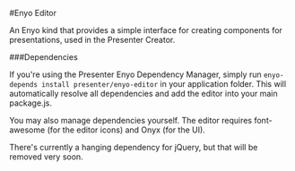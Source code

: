 #Enyo Editor

An Enyo kind that provides a simple interface for creating components for presentations, used in the Presenter Creator. 

###Dependencies

If you're using the Presenter Enyo Dependency Manager, simply run `enyo-depends install presenter/enyo-editor` in your application folder. This will automatically resolve all dependencies and add the editor into your main package.js.

You may also manage dependencies yourself. The editor requires font-awesome (for the editor icons) and Onyx (for the UI).

There's currently a hanging dependency for jQuery, but that will be removed very soon.